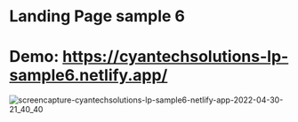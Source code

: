 # Landing Page sample 6
# Demo: https://cyantechsolutions-lp-sample6.netlify.app/

![screencapture-cyantechsolutions-lp-sample6-netlify-app-2022-04-30-21_40_40](https://user-images.githubusercontent.com/104098738/166130306-dfae1e6e-b778-48f4-8efd-ff0e6a8b83c3.png)
